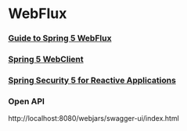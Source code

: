 # WebFlux

### [Guide to Spring 5 WebFlux](https://www.baeldung.com/spring-webflux)

### [Spring 5 WebClient](https://www.baeldung.com/spring-5-webclient)

### [Spring Security 5 for Reactive Applications](https://www.baeldung.com/spring-security-5-reactive)

### Open API
http://localhost:8080/webjars/swagger-ui/index.html
